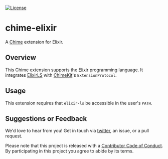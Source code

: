 [![License][license badge]][license]

# chime-elixir
A [Chime][chime] extension for Elixir.

## Overview

This Chime extension supports the [Elixir][elixir] programming language. It integrates [ElixirLS][elixir-ls] with [ChimeKit][chimekit]'s `ExtensionProtocol`.

## Usage

This extension requires that `elixir-ls` be accessible in the user's `PATH`.

## Suggestions or Feedback

We'd love to hear from you! Get in touch via [twitter](https://twitter.com/chimehq), an issue, or a pull request.

Please note that this project is released with a [Contributor Code of Conduct](CODE_OF_CONDUCT.md). By participating in this project you agree to abide by its terms.

[license]: https://opensource.org/licenses/BSD-3-Clause
[license badge]: https://img.shields.io/github/license/ChimeHQ/chime-rust
[chime]: https://www.chimehq.com
[elixir]: https://elixir-lang.org
[elixir-ls]: https://github.com/elixir-lsp/elixir-ls
[chimekit]: https://github.com/ChimeHQ/ChimeKit
